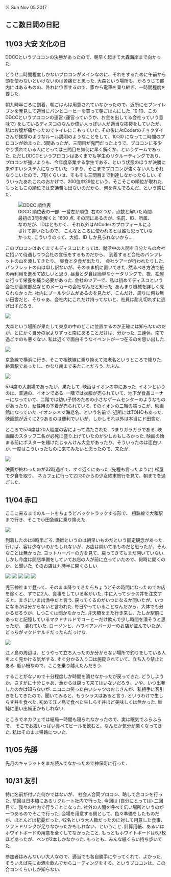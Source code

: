 % Sun Nov 05 2017

## ここ数日間の日記

## 11/03 大安 文化の日

DDCCというプロコンの決勝があったので、朝早く起きて大森海岸まで向かった.

どうせ二時間程度しかないプロコンがメインなのに、それをするために午前から頭を使わないといけないのは苦痛だと思った.
大森という場所も、かろうじて都内にはあるものの、外れに位置するので、家から電車を乗り継ぎ、一時間程度を要した.

朝九時半ごろに到着、朝ごはんは用意されていなかったので、近所にセブンイレブンを発見して適当にパンとコーヒーを買って朝ごはんにした.
10:10、このDDCCというプロコンの運営 (運営っていうか、お金を出してる会社っていう意味で) をしているディスコのなんか偉い人っぽい人が適当な挨拶をしていたが、私はお腹が痛かったのでトイレにこもっていた.
その後にAtCoderのチョクダイさんが挨拶のようなルール説明のようなことをして、10:30 になって二時間のプロコンが始まった.
5問あったが、三問目が鬼門だったようで、プロコンに多少やり慣れている人にとっては三問目を如何に早く解くか、というゲームであった.
ただしDDCCというプロコンはあくまでも学生のリクルーティングであり、
プロコンが強いよりも、今年度卒業する学生である、という状態のほうが決勝に来やすいシステムになっていた.
つまり、そこまでプロコンが強くない人もそれなりにいたので、7割くらいは、そもそも三問目まで到達しなかったらしい.
そういったあれこれのおかげで、200位中29位という、そこそこの順位が取れた.
もっともこの順位では交通費も出ないのだから、何を喜んでるんだ、という感じだ.

<figure>
  <img src="https://i.imgur.com/CRPnRfg.jpg" alt="DDCC 順位表">
  <figcaption>DDCC 順位表の一部. 一番左が順位. 右の2つが、点数と解いた時間. 最初の3問を解くと 1600 点.
  その間にあるのが、名前、ID、所属、なのだが、IDはともかく、それ以外はAtCoderのプロフィールにふざけて書いたもので、
  こんなところに使われるとは誰も思っていなかった.
  こういうのって、大抵、ID しか見られないから...
  </figcaption>
</figure>

このプロコンはあくまでもディスコにとっては、就活中の人間を自分たちの会社に招いて待遇しつつ会社の宣伝をするものだから、
到着すると会社のパンフレットの山を渡してきたり、
昼食と夕食が出たり、
会社ツアーが行われたりした.
パンフレットの山は申し訳ないが、そのまま机に置いてきた. 然るべき方法で紙の再利用を進めて欲しいと思う.
昼食と夕食は簡単なケータリングで、夜、松屋に行って栄養を補う必要があった.
会社のツアーで、私は初めてディスコという会社が金属部品などのメーカーの会社なんだと知った.
あんまり機械を詳しく見られなかった.
社内にプールやジムがあるのを見たが、こんだけ、周りに何も無い田舎だと、そりゃあ、会社内にこれだけ持ってないと、社員は耐え切れずに逃げ出すだろう.

![](https://i.imgur.com/ccnkzff.jpg)

大森という場所が果たして東京の中のどこに位置するのか正確には知らないのだが、とにかく自分の家よりずっと南にあることだけは、分かった.
三連休、南で過ごすのも悪くない.
私は近くで面白そうなイベントが一つ在るのを思い出した.

![](https://i.imgur.com/39YP8ug.jpg)

京急線で横浜に行き、そこで相鉄線に乗り換えて海老名というところで降りた.
終着駅であったし、かなり南まで来たことだろう. たぶん.

![](https://i.imgur.com/ZiUIwT7.jpg)

574席の大劇場であったが、果たして.
映画はイオンの中にあった.
イオンというのは、普通の、イオンである.
一階では衣服が売られていて、地下が食品コーナーになっていて、二階では幼い子供のための小さなゲームセンターのようなものがあったり、女性用の下着が売られている.
そのイオンの二階の端っこが、映画館になっていた.
イオンシネマ海老名、という名前で.
近所にはTOHOもあった.
映画館が近くに2つあるのは便利でいいが、しかしそれ以外は本当にド田舎だ.

ところで574席は20人程度の客によって満たされた.
つまりガラガラである.
映画館のスタッフ二名が必死に盛り上げていたのが少しおもしろかった.
映画の始まる前にポスターを賭けたじゃんけん大会があったり、そういったのは面白いが.
一度はこういったものに来てみたいと思ったので、来たが.

![](https://i.imgur.com/u0g695q.jpg)

映画が終わったのが22時過ぎで、すぐ近くにあった (先程も言ったように) 松屋で夕食を取り、
ネカフェに行って22:30からの少女終末旅行を見て、朝までを過ごした.

## 11/04 赤口

ここに来るまでのルートをちょうどバックトラックする形で、
相鉄線で大和駅まで行き、そこで小田急線に乗り換えた.

![](https://i.imgur.com/ppEsWRX.jpg)

到着したのは8時半ごろ.
漁師というのは朝早いものだという固定観念があった.
行けば、客は少ないのかもしれないが、お店は開いてるものだと思ったが、そんなことは無かった.
ヨットハーバーの方を見て、戻ってきてもまだ開いていない.
しかし今度は開店準備をしていてお店の人が前に立っていたので、何時に開くのか、と聞いた.
そのお店は九時半に開くらしい.

![](https://i.imgur.com/Qxxd6TH.jpg)
![](https://i.imgur.com/TPG0Kcm.jpg)
![](https://i.imgur.com/2D4J2CO.jpg)
![](https://i.imgur.com/vNBmmwf.jpg)
![](https://i.imgur.com/PqxX9Ys.jpg)

児玉神社まで登って、そのまま降りてきたらちょうどその時間になったのでお店を除くと、すでに2人、食事をしている客がいた.
中に入ってシラス丼を注文すると、まさにいま出漁中だと言う.
戻ってくるのがいつになるか聞いたが、いつになるかは分からないと言われた.
毎日やっていることなんだから、大体でも分かるだろうが、しつこくは聞かなかった.
弁天橋をまた行き来し、たしか駅前にあったと記憶しているマクドナルドでコーヒーだけ飲んで少し時間を潰そうと思ったが、
潰れていた.
ローソンと、ハワイアンバーガーのお店が並んでいたが、どっちがマクドナルドだったんだっけな.

![](https://i.imgur.com/bbFDiIu.jpg)

江ノ島の周辺は、どうやって立ち入ったのか分からない場所で釣りをしている人をよく見かける気がする.
すぐ分かる入り口は施錠されていて、立ち入り禁止とある.
低い柵なので、ここを乗り越えたんだろう.

することがないので十分程度しか時間を潰せなかったが戻ってきた.
どうしようか、さすがに十分じゃあ、漁からは戻って来てはいないだろう、いや、いつ出発したのかは知らないが.
ニコニコ笑った白いシャツのおじさんが、私相手に客引きをしてきたので、聞いてみると、もうシラスはあると言う.
というわけで生しらす丼を食べた.
初めて江ノ島で食べた生しらす丼ほど美味しくは無かった.
単純に思い出補正かもしれない.

ところでネカフェでは結局一時間も寝られなかったので、実は眠気でふらふらで、
そこでお腹いっぱい食べてビールを飲むと、なんだか気分が悪くなってきた.
私はそのまま帰路についた.

## 11/05 先勝

先月のキャラットをまだ読んでなかったので神保町に行った.

## 10/31 友引

特に名前が付いた何かではないが、
社会人合同プロコン、略して合コンを行った.
前回は日本橋にあるリクルート社内で行った.
今回は (自分にとっては) 二回目で、我々の社内で行うことになった.
社外の人間を呼べて広い場所というのが一つあるのでそこで行った.
会場を用意する側として、色々準備をしたものだが、ほとんどは杞憂だった.
42名という大人数だったのに対して用意した食事、ソフトドリンクが足りなかったかもしれない、ということ.
計算用紙、あるいはホワイトボードの用意を全くしてなかったこと.
もっともホワイトボードは6,7枚ほどあったが、ペンが2本しかなかった.
もっとも、みんな紙くらい持ち歩いてた.

参加者はみんないい大人なので、適当でも各自勝手にやってくれて、よかった.
そういえば先にお酒を飲んでからコーディングをする、というプロコンは、この合コンくらいしか知らない.

